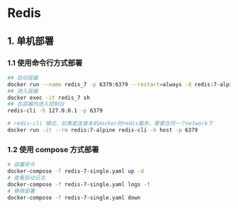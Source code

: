 # Redis

## 1. 单机部署

### 1.1 使用命令行方式部署

```bash
## 启动容器
docker run --name redis_7 -p 6379:6379 --restart=always -d redis:7-alpine
## 进入容器
docker exec -it redis_7 sh
## 在容器内进入控制台
redis-cli -h 127.0.0.1 -p 6379

# redis-cli 模式，如果是连接本机docker的redis服务，需要在同一个network下
docker run -it --rm redis:7-alpine redis-cli -h host -p 6379
```

### 1.2 使用 compose 方式部署

```bash
# 部署命令
docker-compose -f redis-7-single.yaml up -d
# 查看启动日志
docker-compose -f redis-7-single.yaml logs -f
# 移除部署
docker-compose -f redis-7-single.yaml down
```
